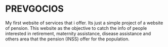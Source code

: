 # PREVGOCIOS
My first website of services that i offer.
Its just a simple project of a website of pension.
This website as the objective to catch the info of people interested in retirement, maternity assistance,
disease assistance and others area that the pension (INSS) offer for the population.
